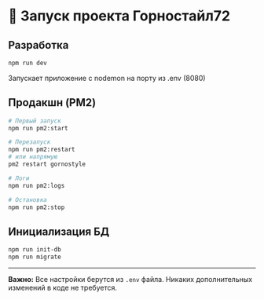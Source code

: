 # 🚀 Запуск проекта Горностайл72

## Разработка
```bash
npm run dev
```
Запускает приложение с nodemon на порту из .env (8080)

## Продакшн (PM2)
```bash
# Первый запуск
npm run pm2:start

# Перезапуск 
npm run pm2:restart
# или напрямую
pm2 restart gornostyle

# Логи
npm run pm2:logs

# Остановка
npm run pm2:stop
```

## Инициализация БД
```bash
npm run init-db
npm run migrate
```

---
**Важно:** Все настройки берутся из `.env` файла. Никаких дополнительных изменений в коде не требуется. 